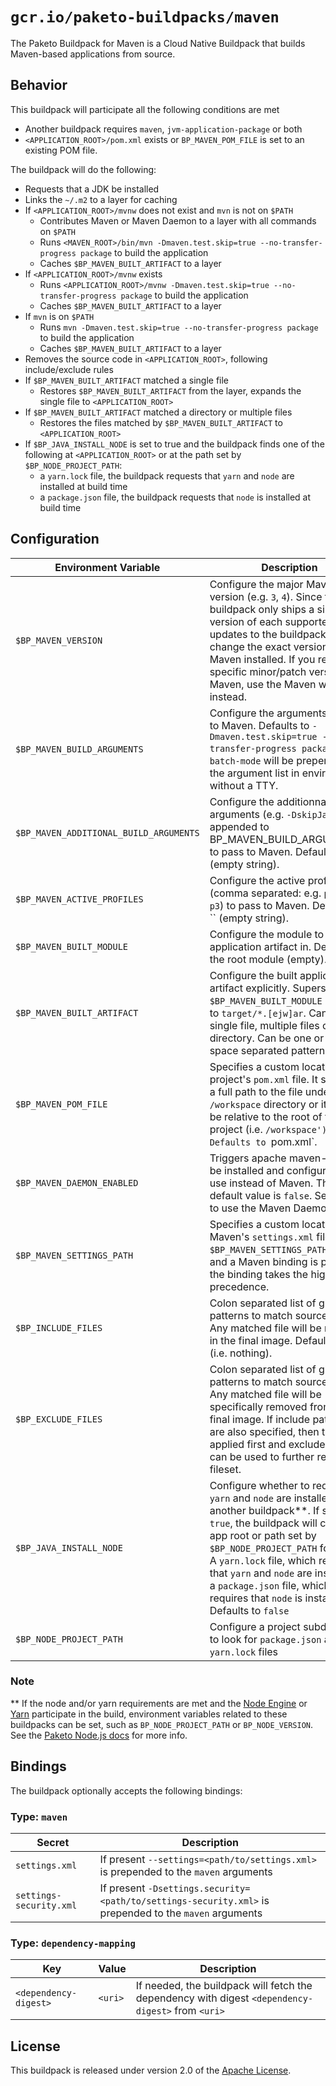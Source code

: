 # `gcr.io/paketo-buildpacks/maven`

The Paketo Buildpack for Maven is a Cloud Native Buildpack that builds Maven-based applications from source.

## Behavior

This buildpack will participate all the following conditions are met

* Another buildpack requires `maven`, `jvm-application-package` or both
* `<APPLICATION_ROOT>/pom.xml` exists or `BP_MAVEN_POM_FILE` is set to an existing POM file.

The buildpack will do the following:

* Requests that a JDK be installed
* Links the `~/.m2` to a layer for caching
* If `<APPLICATION_ROOT>/mvnw` does not exist and `mvn` is not on `$PATH`
  * Contributes Maven or Maven Daemon to a layer with all commands on `$PATH`
  * Runs `<MAVEN_ROOT>/bin/mvn -Dmaven.test.skip=true --no-transfer-progress package` to build the application
  * Caches `$BP_MAVEN_BUILT_ARTIFACT` to a layer
* If `<APPLICATION_ROOT>/mvnw` exists
  * Runs `<APPLICATION_ROOT>/mvnw -Dmaven.test.skip=true --no-transfer-progress package` to build the application
  * Caches `$BP_MAVEN_BUILT_ARTIFACT` to a layer
* If `mvn` is on `$PATH`
  * Runs `mvn -Dmaven.test.skip=true --no-transfer-progress package` to build the application
  * Caches `$BP_MAVEN_BUILT_ARTIFACT` to a layer
* Removes the source code in `<APPLICATION_ROOT>`, following include/exclude rules
* If `$BP_MAVEN_BUILT_ARTIFACT` matched a single file
  * Restores `$BP_MAVEN_BUILT_ARTIFACT` from the layer, expands the single file to `<APPLICATION_ROOT>`
* If `$BP_MAVEN_BUILT_ARTIFACT` matched a directory or multiple files
  * Restores the files matched by `$BP_MAVEN_BUILT_ARTIFACT` to `<APPLICATION_ROOT>`
* If `$BP_JAVA_INSTALL_NODE` is set to true and the buildpack finds one of the following at `<APPLICATION_ROOT>` or at the path set by `$BP_NODE_PROJECT_PATH`:
  * a `yarn.lock` file, the buildpack requests that `yarn` and `node` are installed at build time
  * a `package.json` file, the buildpack requests that `node` is installed at build time

## Configuration

| Environment Variable                   | Description                                                                                                                                                                                                                                                                                                                                                          |
|----------------------------------------|----------------------------------------------------------------------------------------------------------------------------------------------------------------------------------------------------------------------------------------------------------------------------------------------------------------------------------------------------------------------|
| `$BP_MAVEN_VERSION`                    | Configure the major Maven version (e.g. `3`, `4`).  Since the buildpack only ships a single version of each supported line, updates to the buildpack can change the exact version of Maven installed. If you require a specific minor/patch version of Maven, use the Maven wrapper instead.                                                                         |
| `$BP_MAVEN_BUILD_ARGUMENTS`            | Configure the arguments to pass to Maven.  Defaults to `-Dmaven.test.skip=true --no-transfer-progress package`. `--batch-mode` will be prepended to the argument list in environments without a TTY.                                                                                                                                                                 |
| `$BP_MAVEN_ADDITIONAL_BUILD_ARGUMENTS` | Configure the additionnal arguments (e.g. `-DskipJavadoc`; appended to BP_MAVEN_BUILD_ARGUMENTS) to pass to Maven.  Defaults to `` (empty string).                                                                                                                                                                                                                   |
| `$BP_MAVEN_ACTIVE_PROFILES`            | Configure the active profiles (comma separated: e.g. `p1,!p2,?p3`) to pass to Maven.  Defaults to `` (empty string).                                                                                                                                                                                                                                                 |
| `$BP_MAVEN_BUILT_MODULE`               | Configure the module to find application artifact in.  Defaults to the root module (empty).                                                                                                                                                                                                                                                                          |
| `$BP_MAVEN_BUILT_ARTIFACT`             | Configure the built application artifact explicitly.  Supersedes `$BP_MAVEN_BUILT_MODULE`  Defaults to `target/*.[ejw]ar`. Can match a single file, multiple files or a directory. Can be one or more space separated patterns.                                                                                                                                      |
| `$BP_MAVEN_POM_FILE`                   | Specifies a custom location to the project's `pom.xml` file. It should be a full path to the file under the `/workspace` directory or it should be relative to the root of the project (i.e. `/workspace'). Defaults to `pom.xml`.                                                                                                                                   |
| `$BP_MAVEN_DAEMON_ENABLED`             | Triggers apache maven-mvnd to be installed and configured for use instead of Maven. The default value is `false`. Set to `true` to use the Maven Daemon.                                                                                                                                                                                                             |
| `$BP_MAVEN_SETTINGS_PATH`              | Specifies a custom location to Maven's `settings.xml` file. If `$BP_MAVEN_SETTINGS_PATH` is set and a Maven binding is provided, the binding takes the higher precedence.                                                                                                                                                                                            |
| `$BP_INCLUDE_FILES`                    | Colon separated list of glob patterns to match source files. Any matched file will be retained in the final image. Defaults to `` (i.e. nothing).                                                                                                                                                                                                                    |
| `$BP_EXCLUDE_FILES`                    | Colon separated list of glob patterns to match source files. Any matched file will be specifically removed from the final image. If include patterns are also specified, then they are applied first and exclude patterns can be used to further reduce the fileset.                                                                                                 |
| `$BP_JAVA_INSTALL_NODE`                | Configure whether to request that `yarn` and `node` are installed by another buildpack**. If set to `true`, the buildpack will check the app root or path set by `$BP_NODE_PROJECT_PATH` for either: A `yarn.lock` file, which requires that `yarn` and `node` are installed or, a `package.json` file, which requires that `node` is installed. Defaults to `false` |
| `$BP_NODE_PROJECT_PATH`                | Configure a project subdirectory to look for `package.json` and `yarn.lock` files                                                                                                                                                                                                                                                                                    |

### Note
** If the node and/or yarn requirements are met and the [Node Engine](https://github.com/paketo-buildpacks/node-engine) or [Yarn](https://github.com/paketo-buildpacks/yarn) participate in the build, environment variables related to these buildpacks can be set, such as `BP_NODE_PROJECT_PATH` or `BP_NODE_VERSION`. See the [Paketo Node.js docs](https://paketo.io/docs/howto/nodejs/) for more info.

## Bindings

The buildpack optionally accepts the following bindings:

### Type: `maven`

| Secret                  | Description                                                                                            |
| ----------------------- | ------------------------------------------------------------------------------------------------------ |
| `settings.xml`          | If present `--settings=<path/to/settings.xml>` is prepended to the `maven` arguments                   |
| `settings-security.xml` | If present `-Dsettings.security=<path/to/settings-security.xml>` is prepended to the `maven` arguments |

### Type: `dependency-mapping`

| Key                   | Value   | Description                                                                                       |
| --------------------- | ------- | ------------------------------------------------------------------------------------------------- |
| `<dependency-digest>` | `<uri>` | If needed, the buildpack will fetch the dependency with digest `<dependency-digest>` from `<uri>` |

## License

This buildpack is released under version 2.0 of the [Apache License][a].

[a]: http://www.apache.org/licenses/LICENSE-2.0
